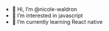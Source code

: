 - 👋 Hi, I’m @nicole-waldron
- 👀 I’m interested in javascript
- 🌱 I’m currently learning React native 

<!---
nicole-waldron/nicole-waldron is a ✨ special ✨ repository because its `README.md` (this file) appears on your GitHub profile.
You can click the Preview link to take a look at your changes.
--->
